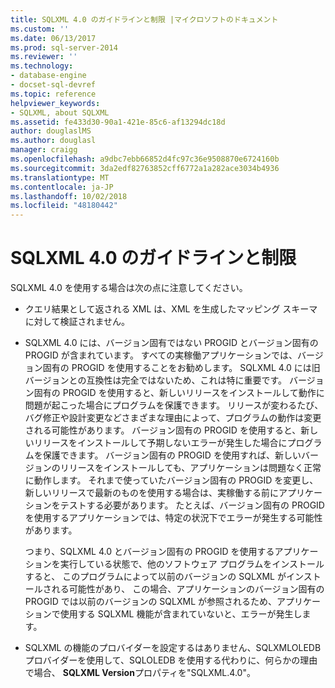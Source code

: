 ```yaml
---
title: SQLXML 4.0 のガイドラインと制限 |マイクロソフトのドキュメント
ms.custom: ''
ms.date: 06/13/2017
ms.prod: sql-server-2014
ms.reviewer: ''
ms.technology:
- database-engine
- docset-sql-devref
ms.topic: reference
helpviewer_keywords:
- SQLXML, about SQLXML
ms.assetid: fe433d30-90a1-421e-85c6-af13294dc18d
author: douglaslMS
ms.author: douglasl
manager: craigg
ms.openlocfilehash: a9dbc7ebb66852d4fc97c36e9508870e6724160b
ms.sourcegitcommit: 3da2edf82763852cff6772a1a282ace3034b4936
ms.translationtype: MT
ms.contentlocale: ja-JP
ms.lasthandoff: 10/02/2018
ms.locfileid: "48180442"
---
```

# <a name="guidelines-and-limitations-of-sqlxml-40"></a>SQLXML 4.0 のガイドラインと制限
  SQLXML 4.0 を使用する場合は次の点に注意してください。  
  
-   クエリ結果として返される XML は、XML を生成したマッピング スキーマに対して検証されません。  
  
-   SQLXML 4.0 には、バージョン固有ではない PROGID とバージョン固有の PROGID が含まれています。 すべての実稼働アプリケーションでは、バージョン固有の PROGID を使用することをお勧めします。 SQLXML 4.0 には旧バージョンとの互換性は完全ではないため、これは特に重要です。 バージョン固有の PROGID を使用すると、新しいリリースをインストールして動作に問題が起こった場合にプログラムを保護できます。 リリースが変わるたび、バグ修正や設計変更などさまざまな理由によって、プログラムの動作は変更される可能性があります。 バージョン固有の PROGID を使用すると、新しいリリースをインストールして予期しないエラーが発生した場合にプログラムを保護できます。 バージョン固有の PROGID を使用すれば、新しいバージョンのリリースをインストールしても、アプリケーションは問題なく正常に動作します。 それまで使っていたバージョン固有の PROGID を変更し、新しいリリースで最新のものを使用する場合は、実稼働する前にアプリケーションをテストする必要があります。 たとえば、バージョン固有の PROGID を使用するアプリケーションでは、特定の状況下でエラーが発生する可能性があります。  
  
     つまり、SQLXML 4.0 とバージョン固有の PROGID を使用するアプリケーションを実行している状態で、他のソフトウェア プログラムをインストールすると、 このプログラムによって以前のバージョンの SQLXML がインストールされる可能性があり、 この場合、アプリケーションのバージョン固有の PROGID では以前のバージョンの SQLXML が参照されるため、アプリケーションで使用する SQLXML 機能が含まれていないと、エラーが発生します。  
  
-   SQLXML の機能のプロバイダーを設定するはありません、SQLXMLOLEDB プロバイダーを使用して、SQLOLEDB を使用する代わりに、何らかの理由で場合、 **SQLXML Version**プロパティを"SQLXML.4.0"。  
  
  
